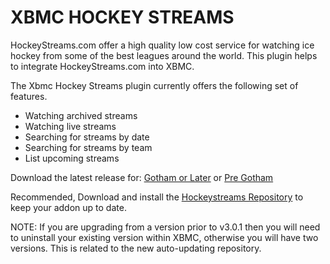 XBMC HOCKEY STREAMS
===================

HockeyStreams.com offer a high quality low cost service for watching ice hockey from some of the best leagues around the world. This plugin helps to integrate HockeyStreams.com into XBMC.

The Xbmc Hockey Streams plugin currently offers the following set of features.

* Watching archived streams
* Watching live streams
* Searching for streams by date
* Searching for streams by team
* List upcoming streams

Download the latest release for: [Gotham or Later](https://github.com/fungus1487/xbmc-hockey-streams/raw/master/downloads/plugin.video.xbmc-hockey-streams-gotham-3.0.4.zip "Gotham or Later") or [Pre Gotham](https://github.com/fungus1487/xbmc-hockey-streams/raw/master/downloads/plugin.video.xbmc-hockey-streams-frodo-3.0.4.zip "Pre Gotham")

Recommended, Download and install the [Hockeystreams Repository](https://github.com/fungus1487/xbmc-hockey-streams/raw/master/downloads/repository.xbmc-hockey-streams-0.0.1.zip) to keep your addon up to date.

NOTE:  If you are upgrading from a version prior to v3.0.1 then you will need to uninstall your existing version within XBMC, otherwise you will have two versions.  This is related to the new auto-updating repository.
